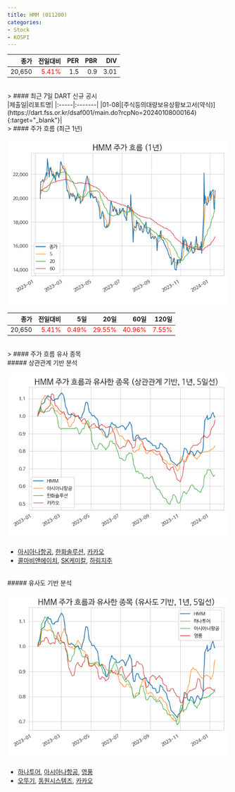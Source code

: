 ```yaml
---
title: HMM (011200)
categories:
- Stock
- KOSPI
---
```


|종가|전일대비|PER|PBR|DIV|
|---:|-------:|--:|--:|--:|
|20,650|<span style="color: red">5.41%</span>|1.5|0.9|3.01|

<!-- more -->

<br>
> #### 최근 7일 DART 신규 공시
<br>
|제출일|리포트명|
|:-----|:-------|
|01-08|[주식등의대량보유상황보고서(약식)](https://dart.fss.or.kr/dsaf001/main.do?rcpNo=20240108000164){:target="_blank"}|

<br>
> #### 주가 흐름 (최근 1년)

![011200](/assets/images/stock/011200.png)

|종가|전일대비|5일|20일|60일|120일|
|---:|-------:|--:|---:|---:|----:|
|20,650|<span style="color: red">5.41%</span>|<span style="color: red">0.49%</span>|<span style="color: red">29.55%</span>|<span style="color: red">40.96%</span>|<span style="color: red">7.55%</span>|

<br>
> #### 주가 흐름 유사 종목

<br>
##### 상관관계 기반 분석

![011200](/assets/images/stock/011200_corr.png)
- [아시아나항공](/020560/), [한화솔루션](/009830/), [카카오](/035720/)
- [콜마비앤에이치](/200130/), [SK케미칼](/285130/), [하림지주](/003380/)

<br>
##### 유사도 기반 분석

![011200](/assets/images/stock/011200_sim.png)
- [하나투어](/039130/), [아시아나항공](/020560/), [영풍](/000670/)
- [오뚜기](/007310/), [동원시스템즈](/014820/), [카카오](/035720/)